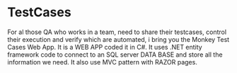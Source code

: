 # TestCases
For al those QA who works in a team, need to share their testcases, control their execution and verify which are automated, i bring you the Monkey Test Cases Web App. It is a WEB APP coded it in C#. It uses .NET entity framework code to connect to an SQL server DATA BASE and store all the information we need. It also use MVC pattern with RAZOR pages.
